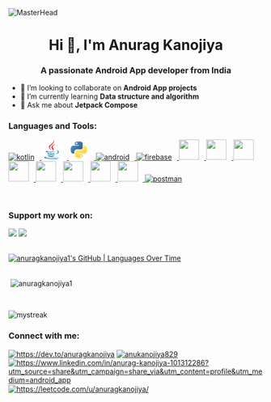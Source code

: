 ![MasterHead](https://1.bp.blogspot.com/-7A4WynwLsMw/XbBpCXG8fHI/AAAAAAAAMt4/uOa1bpLskYgrwGbllhSu2SDj_Mig8SXJQCLcBGAsYHQ/s1600/2000_600px.gif)

<h1 align="center">Hi 👋, I'm Anurag Kanojiya</h1>
<h3 align="center">A passionate Android App developer from India</h3>

- 🔭 I’m looking to collaborate on **Android App projects**
- 🌱 I’m currently learning **Data structure and algorithm**
- 💬 Ask me about **Jetpack Compose**

<h3 align="left">Languages and Tools:</h3>
<p align="left">
  <a href="https://developer.android.com" target="_blank" rel="noreferrer">
    <img src="https://www.vectorlogo.zone/logos/kotlinlang/kotlinlang-icon.svg" alt="kotlin" width="40" height="40" style="margin-right:10px;"/>
    <img src="https://raw.githubusercontent.com/devicons/devicon/master/icons/java/java-original.svg" alt="java" width="40" height="40" style="margin-right:10px;"/>
    <img src="https://raw.githubusercontent.com/devicons/devicon/master/icons/python/python-original.svg" alt="python" width="40" height="40" style="margin-right:10px;"/> 
    <img src="https://user-images.githubusercontent.com/25181517/192108895-20dc3343-43e3-4a54-a90e-13a4abbc57b9.png" alt="android" width="40" height="40" style="margin-right:10px;"/> 
    <img src="https://www.vectorlogo.zone/logos/firebase/firebase-icon.svg" alt="firebase" width="40" height="40" style="margin-right:10px;"/>
  </a>
  <a href="https://www.java.com" target="_blank" rel="noreferrer">
    <img src="https://user-images.githubusercontent.com/25181517/192107858-fe19f043-c502-4009-8c47-476fc89718ad.png" width="40" height="40" style="margin-right:10px;"/> 
    <img src="https://user-images.githubusercontent.com/25181517/192108372-f71d70ac-7ae6-4c0d-8395-51d8870c2ef0.png" width="40" height="40" style="margin-right:10px;"/> 
    <img src="https://user-images.githubusercontent.com/25181517/192108891-d86b6220-e232-423a-bf5f-90903e6887c3.png" width="40" height="40" style="margin-right:10px;"/> 
    <img src="https://user-images.githubusercontent.com/25181517/192158956-48192682-23d5-4bfc-9dfb-6511ade346bc.png" width="40" height="40" style="margin-right:10px;"/> 
    <img src="https://user-images.githubusercontent.com/25181517/189716058-71f74b6f-5936-40b5-92e3-00381e35ccb9.png" width="40" height="40" style="margin-right:10px;"/> 
    <img src="https://user-images.githubusercontent.com/25181517/192106070-46255bcf-65e6-4c6b-a296-bf8d0d8fb2a7.png" width="40" height="40" style="margin-right:10px;"/> 
    <img src="https://user-images.githubusercontent.com/25181517/117269608-b7dcfb80-ae58-11eb-8e66-6cc8753553f0.png" width="40" height="40" style="margin-right:10px;"/> 
    <img src="https://github.com/user-attachments/assets/094cc004-c6d6-47ff-800c-393e70bfa762" width="40" height="40" style="margin-right:10px;"/>  
    <img src="https://www.vectorlogo.zone/logos/getpostman/getpostman-icon.svg" alt="postman" width="40" height="40" style="margin-right:10px;"/>
  </a>
</p>
<br>

<h3 align="left">Support my work on:</h3>

[<img src="https://img.shields.io/badge/github%20sponsors-%23EA4AAA.svg?&style=for-the-badge&logoColor=white&logo=data:image/png;base64,iVBORw0KGgoAAAANSUhEUgAAABgAAAAYCAYAAADgdz34AAAAGXRFWHRTb2Z0d2FyZQBBZG9iZSBJbWFnZVJlYWR5ccllPAAAAPFJREFUeNrsVW0NhDAMZSiYBCRMAg6YhElAAg6QgBQkIIFzMAk7SLa70rT7uB3J/bgmhUBf31u7Lmuav5Wac04fvrmrnd8GYAyD0SnyxcVtycHEVn5ZzeG9f68E0YowsCJNCQTAllHdQsRllCOq/iaYvMtUF3CgAwJ9xYD0gKc7/7XnQwjxADhZMYSv3MDZgmAQGSoEBsR1KW+saRNqz8ht4u4BltvIyABYn7uzuUdAobMgM8nhGVCpBJMrQpCb3JKnlAhBPpZu2syJEOTzpwcHt0t5L29LpogF01JPzoh8lxyNcKhA3XXbqdvIf9aeAgwApQNy3AmH0wEAAAAASUVORK5CYII="/>](https://github.com/sponsors/anuragkanojiya1)
[<img src="https://img.shields.io/badge/PayPal-%2300457C.svg?&style=for-the-badge&logo=paypal&logoColor=%23FFFFFF"/>](https://paypal.me/anuragkanojiya1?country.x=IN&locale.x=en_GB)

<br>
<a href="https://quira.sh?utm_source=widgets&utm_campaign=anuragkanojiya1">
  <img src="https://stats.quira.sh/anuragkanojiya1/languages-over-time?theme=dark" alt="anuragkanojiya1's GitHub | Languages Over Time" width="600" height="300">
</a>
<br><br>

<p>&nbsp;<img align="center" src="https://github-readme-stats.vercel.app/api?username=anuragkanojiya1&show_icons=true&locale=en&text_color=A1A1A1&bg_color=0,000000,130F40" alt="anuragkanojiya1" /></p>

<br>
<p><img src="https://github-readme-streak-stats.herokuapp.com/?user=anuragkanojiya1&theme=tokyonight" alt="mystreak"/></p>

<h3 align="left">Connect with me:</h3>
<p align="left">
<a href="https://dev.to/anuragkanojiya" target="blank"><img align="center" src="https://raw.githubusercontent.com/rahuldkjain/github-profile-readme-generator/master/src/images/icons/Social/devto.svg" alt="https://dev.to/anuragkanojiya" height="30" width="40" /></a>
<a href="https://twitter.com/anukanojiya829" target="blank"><img align="center" src="https://raw.githubusercontent.com/rahuldkjain/github-profile-readme-generator/master/src/images/icons/Social/twitter.svg" alt="anukanojiya829" height="30" width="40" /></a>
<a href="https://linkedin.com/in/https://www.linkedin.com/in/anurag-kanojiya-101312286?utm_source=share&utm_campaign=share_via&utm_content=profile&utm_medium=android_app" target="blank"><img align="center" src="https://raw.githubusercontent.com/rahuldkjain/github-profile-readme-generator/master/src/images/icons/Social/linked-in-alt.svg" alt="https://www.linkedin.com/in/anurag-kanojiya-101312286?utm_source=share&utm_campaign=share_via&utm_content=profile&utm_medium=android_app" height="30" width="40" /></a>
<a href="https://www.leetcode.com/https://leetcode.com/u/anuragkanojiya/" target="blank"><img align="center" src="https://raw.githubusercontent.com/rahuldkjain/github-profile-readme-generator/master/src/images/icons/Social/leet-code.svg" alt="https://leetcode.com/u/anuragkanojiya/" height="30" width="40" /></a>
</p>
